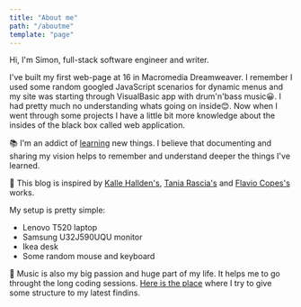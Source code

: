 ```yaml
---
title: "About me"
path: "/aboutme"
template: "page"
---
```


Hi, I'm Simon, full-stack software engineer and writer.

I've built my first web-page at 16 in Macromedia Dreamweaver. I remember I used some random googled JavaScript scenarios for dynamic menus and my site was starting through VisualBasic app with drum'n'bass music😀. I had pretty much no understanding whats going on inside😊. Now when I went through some projects I have a little bit more knowledge about the insides of the black box called web application.

📚 I'm an addict of [learning](https://www.simonbliznyuk.com/learning-in-public) new things. I believe that documenting and sharing my vision helps to remember and understand deeper the things I've learned.

🙌 This blog is inspired by [Kalle Hallden's](https://www.youtube.com/channel/UCWr0mx597DnSGLFk1WfvSkQ/channels), [Tania Rascia's](https://www.taniarascia.com/)  and [Flavio Copes's](https://flaviocopes.com/) works.

My setup is pretty simple:

- Lenovo T520 laptop
- Samsung U32J590UQU monitor
- Ikea desk
- Some random mouse and keyboard

🎷 Music is also my big passion and huge part of my life. It helps me to go throught the long coding sessions. [Here is the place](https://soundcloud.com/steamysunnyspace) where I try to give some structure to my latest findins.